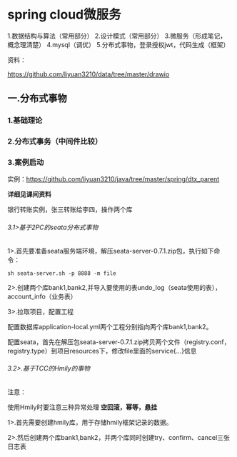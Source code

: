 # spring cloud微服务

1.数据结构与算法（常用部分）
2.设计模式（常用部分）
3.微服务（形成笔记，概念理清楚）
4.mysql（调优）
5.分布式事物，登录授权jwt，代码生成（框架）

资料：

https://github.com/liyuan3210/data/tree/master/drawio

## 一.分布式事物

### 1.基础理论



### 2.分布式事务（中间件比较）



### 3.案例启动

实例：https://github.com/liyuan3210/java/tree/master/spring/dtx_parent

**详细见课间资料**

银行转账实例，张三转账给李四，操作两个库

###### 3.1>基于2PC的seata分布式事物

1>.首先要准备seata服务端环境，解压seata-server-0.7.1.zip包，执行如下命令：

```
sh seata-server.sh -p 8888 -m file
```

2>.创建两个库bank1,bank2,并导入要使用的表undo_log（seata使用的表），account_info（业务表）

3>.拉取项目，配置工程

配置数据库application-local.yml两个工程分别指向两个库bank1,bank2。

配置seata，首先在解压包seata-server-0.7.1.zip拷贝两个文件（registry.conf，registry.type）到项目resources下，修改file里面的service{...}信息



###### 3.2>.基于TCC的Hmily的事物

注意：

使用Hmily时要注意三种异常处理 **空回滚，幂等，悬挂**

1>.首先需要创建hmily库，用于存储hmily框架记录的数据。

2>.然后创建两个库bank1,bank2，并两个库同时创建try、confirm、cancel三张日志表

